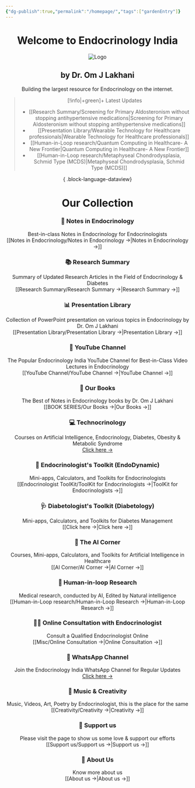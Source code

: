 ```yaml
---
{"dg-publish":true,"permalink":"/homepage/","tags":["gardenEntry"]}
---
```


<script data-goatcounter="https://endocrinologyindia.goatcounter.com/count" async src="//gc.zgo.at/count.js"></script>
<div align="center">

# Welcome to Endocrinology India

<img src="https://i.ibb.co/JzPf1hX/Black-White-Circle-Bee-Icon-Food-Logo.png" alt="Logo" />

## by Dr. Om J Lakhani

Building the largest resource for Endocrinology on the internet. 

> [!info|+green]+ Latest Updates
>  - [[Research Summary/Screening for Primary Aldosteronism without stopping antihypertensive medications\|Screening for Primary Aldosteronism without stopping antihypertensive medications]]
> - [[Presentation Library/Wearable Technology for Healthcare professionals\|Wearable Technology for Healthcare professionals]]
> - [[Human-in-Loop research/Quantum Computing in Healthcare- A New Frontier\|Quantum Computing in Healthcare- A New Frontier]]
> - [[Human-in-Loop research/Metaphyseal Chondrodysplasia, Schmid Type (MCDS)\|Metaphyseal Chondrodysplasia, Schmid Type (MCDS)]]
> 
{ .block-language-dataview}



# Our Collection

### 📝 Notes in Endocrinology
Best-in-class Notes in Endocrinology for Endocrinologists  
[[Notes in Endocrinology/Notes in Endocrinology →\|Notes in Endocrinology →]]

### 📚 Research Summary 
Summary of Updated Research Articles in the Field of Endocrinology & Diabetes  
[[Research Summary/Research Summary →\|Research Summary →]]

### 📊 Presentation Library 
Collection of PowerPoint presentation on various topics in Endocrinology by Dr. Om J Lakhani  
[[Presentation Library/Presentation Library →\|Presentation Library →]]

### 🎥 YouTube Channel
The Popular Endocrinology India YouTube Channel for Best-in-Class Video Lectures in Endocrinology  
[[YouTube Channel/YouTube Channel →\|YouTube Channel →]]

### 📕 Our Books
The Best of Notes in Endocrinology books by Dr. Om J Lakhani  
[[BOOK SERIES/Our Books →\|Our Books →]]

### 💻 Technocrinology
Courses on Artificial Intelligence, Endocrinology, Diabetes, Obesity & Metabolic Syndrome  
[Click here →](https://technocrinology.thinkific.com/)

### 🔧 Endocrinologist's Toolkit (EndoDynamic)
Mini-apps, Calculators, and Toolkits for Endocrinologists  
[[Endocrinologist ToolKit/ToolKit for Endocrinologists →\|ToolKit for Endocrinologists →]]

### 🩺 Diabetologist's Toolkit (Diabetology)
Mini-apps, Calculators, and Toolkits for Diabetes Management  
[[Click here →\|Click here →]]

### 🤖 The AI Corner
Courses, Mini-apps, Calculators, and Toolkits for Artificial Intelligence in Healthcare  
[[AI Corner/AI Corner →\|AI Corner →]]

### 🔁 Human-in-loop Research
Medical research, conducted by AI, Edited by Natural intelligence  
[[Human-in-Loop research/Human-in-Loop Research →\|Human-in-Loop Research →]]

### 👨‍⚕️ Online Consultation with Endocrinologist
Consult a Qualified Endocrinologist Online  
[[Misc/Online Consultation →\|Online Consultation →]]

### 📱 WhatsApp Channel
Join the Endocrinology India WhatsApp Channel for Regular Updates  
[Click here →](https://whatsapp.com/channel/0029VaFyQnfHbFUz0LVdBO3h)

### 🎸 Music & Creativity
Music, Videos, Art, Poetry by Endocrinologist, this is the place for the same 
[[Creativity/Creativity →\|Creativity →]]



### 🤝 Support us
Please visit the page to show us some love & support our efforts   
[[Support us/Support us →\|Support us →]]

### 🤝 About Us
Know more about us   
[[About us →\|About us →]]

</div>


